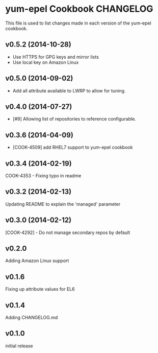 yum-epel Cookbook CHANGELOG
======================
This file is used to list changes made in each version of the yum-epel cookbook.

v0.5.2 (2014-10-28)
-------------------
- Use HTTPS for GPG keys and mirror lists
- Use local key on Amazon Linux

v0.5.0 (2014-09-02)
-------------------
- Add all attribute available to LWRP to allow for tuning.

v0.4.0 (2014-07-27)
-------------------
- [#9] Allowing list of repositories to reference configurable.


v0.3.6 (2014-04-09)
-------------------
- [COOK-4509] add RHEL7 support to yum-epel cookbook


v0.3.4 (2014-02-19)
-------------------
COOK-4353 - Fixing typo in readme


v0.3.2 (2014-02-13)
-------------------
Updating README to explain the 'managed' parameter


v0.3.0 (2014-02-12)
-------------------
[COOK-4292] - Do not manage secondary repos by default


v0.2.0
------
Adding Amazon Linux support


v0.1.6
------
Fixing up attribute values for EL6


v0.1.4
------
Adding CHANGELOG.md


v0.1.0
------
initial release
